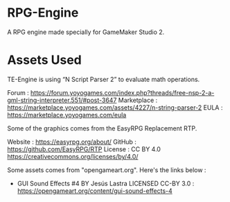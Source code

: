 # RPG-Engine
A RPG engine made specially for GameMaker Studio 2.

# Assets Used

TE-Engine is using “N Script Parser 2” to evaluate math operations.

Forum		    :	https://forum.yoyogames.com/index.php?threads/free-nsp-2-a-gml-string-interpreter.551/#post-3647
Marketplace	:	https://marketplace.yoyogames.com/assets/4227/n-string-parser-2
EULA		    :	https://marketplace.yoyogames.com/eula

Some of the graphics comes from the EasyRPG Replacement RTP.

Website : https://easyrpg.org/about/
GitHub  : https://github.com/EasyRPG/RTP
License : CC BY 4.0 https://creativecommons.org/licenses/by/4.0/

Some assets comes from "opengameart.org". Here's the links below :

- GUI Sound Effects #4	BY	Jesús Lastra	LICENSED	CC-BY 3.0	: https://opengameart.org/content/gui-sound-effects-4
